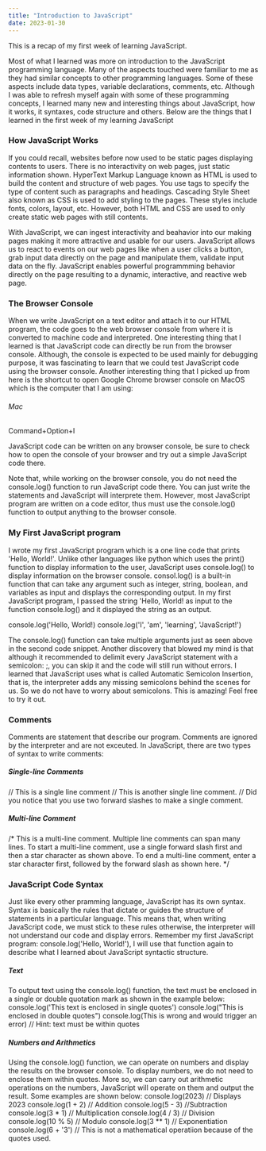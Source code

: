 ```yaml
---
title: "Introduction to JavaScript"
date: 2023-01-30
---
```

This is a recap of my first week of learning JavaScript.

Most of what I learned was more on introduction to the JavaScript programming language. Many of the aspects touched were familiar to me as they had similar concepts to other programming languages. Some of these aspects include data types, variable declarations, comments, etc. Although I was able to refresh myself again with some of these programming concepts, I learned many new and interesting things about JavaScript, how it works, it syntaxes, code structure and others. Below are the things that I learned in the first week of my learning JavaScript 

### How JavaScript Works
If you could recall, websites before now used to be static pages displaying contents to users. There is no interactivity on web pages, just static information shown. HyperText Markup Language known as HTML is used to build the content and structure of web pages. You use tags to specify the type of content such as paragraphs and headings. Cascading Style Sheet also known as CSS is used to add styling to the pages. These styles include fonts, colors, layout, etc. However, both HTML and CSS are used to only create static web pages with still contents.

With JavaScript, we can ingest interactivity and beahavior into our making pages making it more attractive and usable for our users. JavaScript allows us to react to events on our web pages like when a user clicks a button, grab input data directly on the page and manipulate them, validate input data on the fly. JavaScript enables powerful programmming behavior directly on the page resulting to a dynamic, interactive, and reactive web page.

### The Browser Console
When we write JavaScript on a text editor and attach it to our HTML program, the code goes to the web browser console from where it is converted to machine code and interpreted. One interesting thing that I learned is that JavaScript code can directly be run from the browser console. Although, the console is expected to be used mainly for debugging purpose, it was fascinating to learn that we could test JavaScript code using the browser console. Another interesting thing that I picked up from here is the shortcut to open Google Chrome browser console on MacOS which is the computer that I am using:

###### Mac
Command+Option+I

JavaScript code can be written on any browser console, be sure to check how to open the console of your browser and try out a simple JavaScript code there.

Note that, while working on the browser console, you do not need the console.log() function to run JavaScript code there. You can just write the statements and JavaScript will interprete them. However, most JavaScript program are written on a code editor, thus must use the console.log() function to output anything to the browser console.

### My First JavaScript program
I wrote my first JavaScript program which is a one line code that prints 'Hello, World!'. Unlike other languages like python which uses the print() function to display information to the user, JavaScript uses console.log() to display information on the browser console. consol.log() is a built-in function that can take any argument such as integer, string, boolean, and variables as input and displays the corresponding output. In my first JavaScript program, I passed the string 'Hello, World! as input to the function console.log() and it displayed the string as an output.

console.log('Hello, World!)
console.log('I', 'am', 'learning', 'JavaScript!')

The console.log() function can take multiple arguments just as seen above in the second code snippet. Another discovery that blowed my mind is that although it recommended to delimit every JavaScript statement with a semicolon: ;, you can skip it and the code will still run without errors. I learned that JavaScript uses what is called Automatic Semicolon Insertion, that is, the interpreter adds any missing semicolons behind the scenes for us. So we do not have to worry about semicolons. This is amazing! Feel free to try it out.

### Comments
Comments are statement that describe our program. Comments are ignored by the interpreter and are not exceuted. In JavaScript, there are two types of syntax to write comments:

##### Single-line Comments
// This is a single line comment
// This is another single line comment.
// Did you notice that you use two forward slashes to make a single comment.

##### Multi-line Comment
/* 
This is a multi-line comment.
Multiple line comments can span many lines.
To start a multi-line comment, use a single forward slash first and then a star character as shown above.
To end a multi-line comment, enter a star character first, followed by the forward slash as shown here.
*/

### JavaScript Code Syntax
Just like every other pramming language, JavaScript has its own syntax. Syntax is basically the rules that dictate or guides the structure of statements in a particular language. This means that, when writing JavaScript code, we must stick to these rules otherwise, the interpreter will not understand our code and display errors. Remember my first JavaScript program: console.log('Hello, World!'), I will use that function again to describe what I learned about JavaScript syntactic structure.

##### Text
To output text using the console.log() function, the text must be enclosed in a single or double quotation mark as shown in the example below:
console.log('This text is enclosed in single quotes')
console.log("This is enclosed in double quotes")
console.log(This is wrong and would trigger an error) // Hint: text must be within quotes

##### Numbers and Arithmetics
Using the console.log() function, we can operate on numbers and display the results on the browser console. To display numbers, we do not need to enclose them within quotes. More so, we can carry out arithmetic operations on the numbers, JavaScript will operate on them and output the result. Some examples are shown below:
console.log(2023) // Displays 2023
console.log(1 + 2) // Addition
console.log(5 - 3) //Subtraction
console.log(3 * 1) // Multiplication
console.log(4 / 3) // Division
console.log(10 % 5) // Modulo
console.log(3 ** 1) // Exponentiation
console.log(6 + '3') // This is not a mathematical operatiion because of the quotes used.
